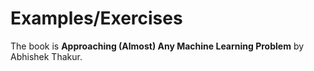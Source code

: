 # Examples/Exercises

The book is **Approaching (Almost) Any Machine Learning Problem** by Abhishek Thakur.


